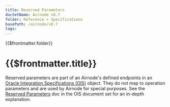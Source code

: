 ```yaml
---
title: Reserved Parameters
docSetName: Airnode v0.7
folder: Reference > Specifications
basePath: /airnode/v0.7
tags:
---
```


<TitleSpan>{{$frontmatter.folder}}</TitleSpan>

# {{$frontmatter.title}}

<VersionWarning/>

<!--TocHeader /> <TOC class="table-of-contents" :include-level="[2,4]" /-->

Reserved parameters are part of an Airnode's defined endpoints in an
[Oracle Integration Specifications (OIS)](/ois/v1.0/) object. They do not map to
operation parameters and are used by Airnode for special purposes. See the
[Reserved Parameters](/ois/v1.0/reserved-parameters.md) doc in the OIS document
set for an in-depth explanation.
